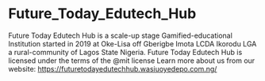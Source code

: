 # Future_Today_Edutech_Hub
Future Today Edutech Hub is a scale-up stage Gamified-educational Institution started in 2019 at Oke-Lisa off Gberigbe Imota LCDA Ikorodu LGA a rural-community of Lagos State Nigeria.
Future Today Edutech Hub is licensed under the terms of the @mit license
Learn more about us from our website: https://futuretodayedutechhub.wasiuoyedepo.com.ng/
